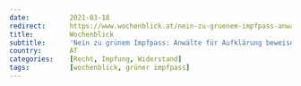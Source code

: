 ```yaml
---
date:          2021-03-18
redirect:      https://www.wochenblick.at/nein-zu-gruenem-impfpass-anwaelte-fuer-aufklaerung-beweisen-mut/
title:         Wochenblick
subtitle:      'Nein zu grünem Impfpass: Anwälte für Aufklärung beweisen Mut'
country:       AT
categories:    [Recht, Impfung, Widerstand]
tags:          [wochenblick, grüner impfpass]
---
```

